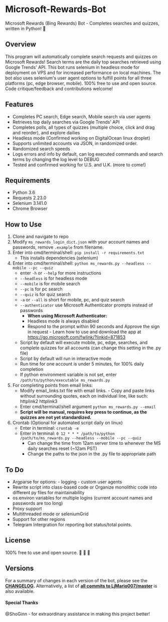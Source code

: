 # Microsoft-Rewards-Bot

Microsoft Rewards (Bing Rewards) Bot - Completes searches and quizzes, written
in Python! :raised_hands:

## Overview

This program will automatically complete search requests and quizzes on
Microsoft Rewards! Search terms are the daily top searches retrieved using
Google Trends' API. This bot runs selenium in headless mode for deployment on
VPS and for increased performance on local machines. The bot also uses
selenium's user agent options to fulfill points for all three platforms (pc,
edge browser, mobile). 100% free to use and open source. Code critique/feedback
and contributions welcome!

## Features

- Completes PC search, Edge search, Mobile search via user agents
- Retrieves top daily searches via Google Trends' API
- Completes polls, all types of quizzes (multiple choice, click and drag and
  reorder), and explore dailies
- Headless mode (Confirmed working on DigitalOcean linux droplet)
- Supports unlimited accounts via JSON, in randomized order.
- Randomized search speeds
- Logs errors and info by default, can log executed commands and search terms by
  changing the log level to DEBUG
- Tested and confirmed working for U.S. and U.K. (more to come!)

## Requirements

- Python 3.6
- Requests 2.23.0
- Selenium 3.141.0
- Chrome Browser

## How to Use

1.  Clone and navigate to repo
2.  Modify `ms_rewards_login_dict.json` with your account names and passwords,
    remove `.example` from filename.
3.  Enter into cmd/terminal/shell: `pip install -r requirements.txt`
    - This installs dependencies (selenium)
4.  Enter into cmd/terminal/shell:
    `python ms_rewards.py --headless --mobile --pc --quiz`
    - enter `-h` or `--help` for more instructions
    - `--headless` is for headless mode
    - `--mobile` is for mobile search
    - `--pc` is for pc search
    - `--quiz` is for quiz search
    - `-a` or `--all` is short for mobile, pc, and quiz search
    - `--authenticator` use Microsoft Authenticator prompts instead of passwords
      - **When using Microsoft Authenticator:**
      - Headless mode is always disabled
      - Respond to the prompt within 90 seconds and Approve the sign in
        request - Learn how to use and download the app at
        <https://go.microsoft.com/fwlink/?linkid=871853>
    - Script by default will execute mobile, pc, edge, searches, and complete
      quizzes for all accounts (can change this setting in the .py file)
    - Script by default will run in interactive mode
    - Run time for one account is under 5 minutes, for 100% daily completion
    - If python environment variable is not set, enter
      `/path/to/python/executable ms_rewards.py`
5.  For completing points from email links:
    - Modify email_links.txt file with email links. - Copy and paste links
      without surrounding quotes, each on individual line, like such: httplink2
      httplink3
    - Enter cmd/terminal/shell argument `python ms_rewards.py --email`
    - **Script will be manual, requires key press to continue, as the quizzes
      are not yet standardized.**
6.  Crontab (Optional for automated script daily on linux)
    - Enter in terminal: `crontab -e`
    - Enter in terminal:
      `0 12 * * * /path/to/python /path/to/ms_rewards.py --headless --mobile --pc --quiz`
      - Can change the time from 12am server time to whenever the MS daily
        searches reset (~12am PST)
      - Change the paths to the json in the .py file to appropriate path

## To Do

- Argparse for options: - logging - custom user agents
- Rewrite script into class-based code or Organize monolithic code into
  different py files for maintainability
- os.environ variables for multiple logins (current account names and passwords
  are too long)
- Proxy support
- Multithreaded mode or seleniumGrid
- Support for other regions
- Telegram Intergration for reporting bot status/total points.

## License

100% free to use and open source. :see_no_evil: :hear_no_evil: :speak_no_evil:

## Versions

For a summary of changes in each version of the bot, please see the
**[CHANGELOG](CHANGELOG.md).** Alternatively, a list of
**[all commits to LjMario007/master](https://github.com/LjMario007/Microsoft-Rewards-Bot/commits/master)**
is also available.

#### Special Thanks

@ShoGinn - for extraordinary assistance in making this project better!
